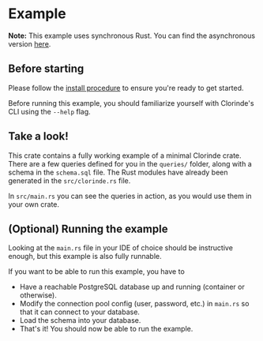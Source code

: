 # Example
**Note:** This example uses synchronous Rust. You can find the asynchronous version [here](../basic_async/README.md).

## Before starting
Please follow the [install procedure](../../README.md#install) to ensure
you're ready to get started.

Before running this example, you should familiarize yourself with
Clorinde's CLI using the `--help` flag.

## Take a look!
This crate contains a fully working example of a minimal Clorinde crate.
There are a few queries defined for you in the `queries/` folder, along with a
schema in the `schema.sql` file. The Rust modules have already been generated in the
`src/clorinde.rs` file.

In `src/main.rs` you can see the queries in action, as you would use them in your own crate.

## (Optional) Running the example
Looking at the `main.rs` file in your IDE of choice should be instructive enough,
but this example is also fully runnable.

If you want to be able to run this example, you have to

- Have a reachable PostgreSQL database up and running (container or otherwise).
- Modify the connection pool config (user, password, etc.) in `main.rs` so that
  it can connect to your database.
- Load the schema into your database.
- That's it! You should now be able to run the example.
